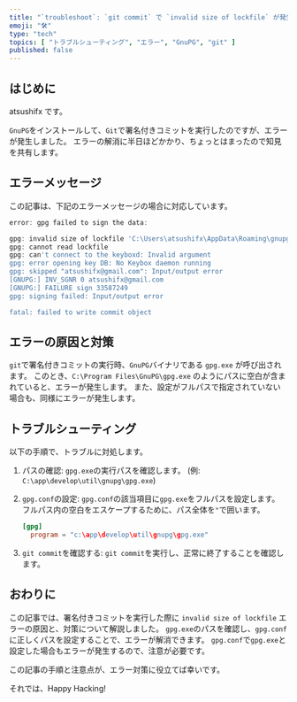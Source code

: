 ```yaml
---
title: "`troubleshoot`: `git commit` で `invalid size of lockfile` が発生したときの対処法"
emoji: "🛠️"
type: "tech"
topics: [ "トラブルシューティング", "エラー", "GnuPG", "git" ]
published: false
---
```


## はじめに

atsushifx です。

`GnuPG`をインストールして、`Git`で署名付きコミットを実行したのですが、エラーが発生しました。
エラーの解消に半日ほどかかり、ちょっとはまったので知見を共有します。

## エラーメッセージ

この記事は、下記のエラーメッセージの場合に対応しています。

```powershell
error: gpg failed to sign the data:

gpg: invalid size of lockfile 'C:\Users\atsushifx\AppData\Roaming\gnupg\gnupg_spawn_keyboxd_sentinel.lock'
gpg: cannot read lockfile
gpg: can't connect to the keyboxd: Invalid argument
gpg: error opening key DB: No Keybox daemon running
gpg: skipped "atsushifx@gmail.com": Input/output error
[GNUPG:] INV_SGNR 0 atsushifx@gmail.com
[GNUPG:] FAILURE sign 33587249
gpg: signing failed: Input/output error

fatal: failed to write commit object

```

## エラーの原因と対策

`git`で署名付きコミットの実行時、`GnuPG`バイナリである `gpg.exe` が呼び出されます。
このとき、`C:\Program Files\GnuPG\gpg.exe` のようにパスに空白が含まれていると、エラーが発生します。
また、設定がフルパスで指定されていない場合も、同様にエラーが発生します。

## トラブルシューティング

以下の手順で、トラブルに対処します。

1. パスの確認:
   `gpg.exe`の実行パスを確認します。
   (例: `C:\app\develop\util\gnupg\gpg.exe`)

2. `gpg.conf`の設定:
   `gpg.conf`の該当項目に`gpg.exe`をフルパスを設定します。
   フルパス内の空白をエスケープするために、パス全体を`"`で囲います。

   ```gpg.conf
   [gpg]
     program = "c:\app\develop\util\gnupg\gpg.exe"

   ```

3. `git commit`を確認する:
   `git commit`を実行し、正常に終了することを確認します。

## おわりに

この記事では、署名付きコミットを実行した際に `invalid size of lockfile` エラーの原因と、対策について解説しました。
`gpg.exe`のパスを確認し、`gpg.conf`に正しくパスを設定することで、エラーが解消できます。
`gpg.conf`で`gpg.exe`と設定した場合もエラーが発生するので、注意が必要です。

この記事の手順と注意点が、エラー対策に役立てば幸いです。

それでは、Happy Hacking!
